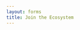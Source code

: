 ```yaml
---
layout: forms
title: Join the Ecosystem
---
```


<script charset="utf-8" type="text/javascript" src="//js.hsforms.net/forms/shell.js"></script>
<script>
  hbspt.forms.create({
	region: "na1",
	portalId: "19681065",
	formId: "daa162d4-2c61-4c47-a4d3-420a7c4bf0e9"
});
</script>
